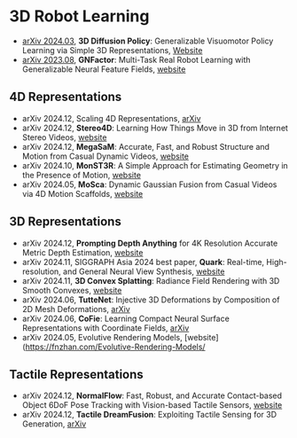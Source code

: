 # 3D Robot Learning

- [arXiv 2024.03](https://arxiv.org/abs/2403.03954), **3D Diffusion Policy**: Generalizable Visuomotor Policy Learning via Simple 3D Representations, [Website](https://3d-diffusion-policy.github.io/)
- [arXiv 2023.08](https://arxiv.org/abs/2308.16891), **GNFactor**: Multi-Task Real Robot Learning with Generalizable Neural Feature Fields, [website](https://yanjieze.com/GNFactor/)

## 4D Representations
- arXiv 2024.12, Scaling 4D Representations, [arXiv](https://arxiv.org/abs/2412.15212)
- arXiv 2024.12, **Stereo4D**: Learning How Things Move in 3D from Internet Stereo Videos, [website](https://stereo4d.github.io/)
- arXiv 2024.12, **MegaSaM**: Accurate, Fast, and Robust Structure and Motion from Casual Dynamic Videos, [website](https://mega-sam.github.io/)
- arXiv 2024.10, **MonST3R**: A Simple Approach for Estimating Geometry in the Presence of Motion, [website](https://monst3r-project.github.io/)
- arXiv 2024.05, **MoSca**: Dynamic Gaussian Fusion from Casual Videos via 4D Motion Scaffolds, [website](https://www.cis.upenn.edu/~leijh/projects/mosca/)


## 3D Representations
- arXiv 2024.12, **Prompting Depth Anything** for 4K Resolution Accurate Metric Depth Estimation, [website](https://promptda.github.io/)
- arXiv 2024.11, SIGGRAPH Asia 2024 best paper, **Quark**: Real-time, High-resolution, and General Neural View Synthesis, [website](https://quark-3d.github.io/)
- arXiv 2024.11, **3D Convex Splatting**: Radiance Field Rendering with 3D Smooth Convexes, [website](https://convexsplatting.github.io/)
- arXiv 2024.06, **TutteNet**: Injective 3D Deformations by Composition of 2D Mesh Deformations, [arXiv](https://arxiv.org/abs/2406.12121)
- arXiv 2024.06, **CoFie**: Learning Compact Neural Surface Representations with Coordinate Fields, [arXiv](https://arxiv.org/abs/2406.03417)
- arXiv 2024.05, Evolutive Rendering Models, [website](https://fnzhan.com/Evolutive-Rendering-Models/

## Tactile Representations
- arXiv 2024.12, **NormalFlow**: Fast, Robust, and Accurate Contact-based Object 6DoF Pose Tracking with Vision-based Tactile Sensors, [website](https://joehjhuang.github.io/normalflow/)
- arXiv 2024.12, **Tactile DreamFusion**: Exploiting Tactile Sensing for 3D Generation, [arXiv](https://arxiv.org/abs/2412.06785)
